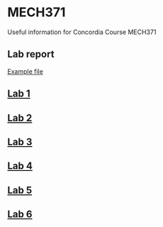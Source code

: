 # MECH371
Useful information for Concordia Course MECH371

## Lab report
[Example file](./report_example.pdf) 

## [Lab 1](lab1.md)
## [Lab 2](lab2.md)
## [Lab 3](lab3.md)
## [Lab 4](lab4.md)
## [Lab 5](lab5.md)
## [Lab 6](lab6.md)